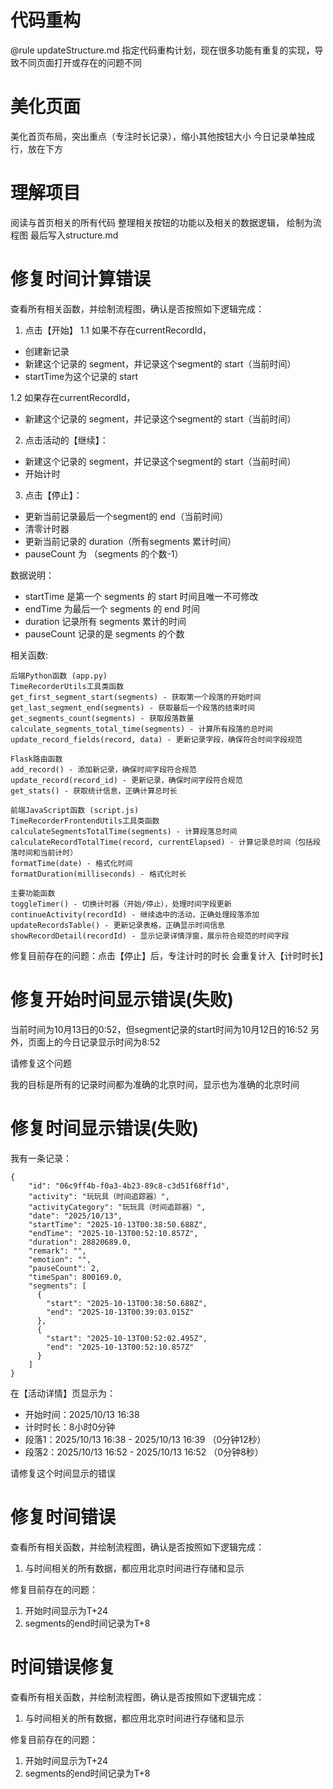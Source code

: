 # 代码重构
@rule updateStructure.md
指定代码重构计划，现在很多功能有重复的实现，导致不同页面打开或存在的问题不同

# 美化页面
美化首页布局，突出重点（专注时长记录），缩小其他按钮大小
今日记录单独成行，放在下方

# 理解项目
阅读与首页相关的所有代码
整理相关按钮的功能以及相关的数据逻辑，
绘制为流程图
最后写入structure.md




# 修复时间计算错误
查看所有相关函数，并绘制流程图，确认是否按照如下逻辑完成：
1. 点击【开始】
1.1 如果不存在currentRecordId，
- 创建新记录
- 新建这个记录的 segment，并记录这个segment的 start（当前时间）
- startTime为这个记录的 start

1.2 如果存在currentRecordId，
- 新建这个记录的 segment，并记录这个segment的 start（当前时间）

2. 点击活动的【继续】：
- 新建这个记录的 segment，并记录这个segment的 start（当前时间）
- 开始计时

3. 点击【停止】：
- 更新当前记录最后一个segment的 end（当前时间）
- 清零计时器
- 更新当前记录的 duration（所有segments 累计时间）
- pauseCount 为 （segments 的个数-1）


数据说明：
- startTime 是第一个 segments 的 start 时间且唯一不可修改
- endTime 为最后一个 segments 的 end 时间
- duration 记录所有 segments 累计的时间
- pauseCount 记录的是 segments 的个数

相关函数:
```
后端Python函数 (app.py)
TimeRecorderUtils工具类函数
get_first_segment_start(segments) - 获取第一个段落的开始时间
get_last_segment_end(segments) - 获取最后一个段落的结束时间
get_segments_count(segments) - 获取段落数量
calculate_segments_total_time(segments) - 计算所有段落的总时间
update_record_fields(record, data) - 更新记录字段，确保符合时间字段规范

Flask路由函数
add_record() - 添加新记录，确保时间字段符合规范
update_record(record_id) - 更新记录，确保时间字段符合规范
get_stats() - 获取统计信息，正确计算总时长

前端JavaScript函数 (script.js)
TimeRecorderFrontendUtils工具类函数
calculateSegmentsTotalTime(segments) - 计算段落总时间
calculateRecordTotalTime(record, currentElapsed) - 计算记录总时间（包括段落时间和当前计时）
formatTime(date) - 格式化时间
formatDuration(milliseconds) - 格式化时长

主要功能函数
toggleTimer() - 切换计时器（开始/停止），处理时间字段更新
continueActivity(recordId) - 继续选中的活动，正确处理段落添加
updateRecordsTable() - 更新记录表格，正确显示时间信息
showRecordDetail(recordId) - 显示记录详情浮窗，展示符合规范的时间字段
```

修复目前存在的问题：点击【停止】后，专注计时的时长 会重复计入【计时时长】

# 修复开始时间显示错误(失败)
当前时间为10月13日的0:52，但segment记录的start时间为10月12日的16:52
另外，页面上的今日记录显示时间为8:52

请修复这个问题

我的目标是所有的记录时间都为准确的北京时间，显示也为准确的北京时间

# 修复时间显示错误(失败)
我有一条记录：
```
{
    "id": "06c9ff4b-f0a3-4b23-89c8-c3d51f68ff1d",
    "activity": "玩玩具（时间追踪器）",
    "activityCategory": "玩玩具（时间追踪器）",
    "date": "2025/10/13",
    "startTime": "2025-10-13T00:38:50.688Z",
    "endTime": "2025-10-13T00:52:10.857Z",
    "duration": 28820689.0,
    "remark": "",
    "emotion": "",
    "pauseCount": 2,
    "timeSpan": 800169.0,
    "segments": [
      {
        "start": "2025-10-13T00:38:50.688Z",
        "end": "2025-10-13T00:39:03.015Z"
      },
      {
        "start": "2025-10-13T00:52:02.495Z",
        "end": "2025-10-13T00:52:10.857Z"
      }
    ]
}
```
在【活动详情】页显示为：
- 开始时间：2025/10/13 16:38
- 计时时长：8小时0分钟
- 段落1：2025/10/13 16:38 - 2025/10/13 16:39 （0分钟12秒）
- 段落2：2025/10/13 16:52 - 2025/10/13 16:52 （0分钟8秒）

请修复这个时间显示的错误

# 修复时间错误
查看所有相关函数，并绘制流程图，确认是否按照如下逻辑完成：
1. 与时间相关的所有数据，都应用北京时间进行存储和显示

修复目前存在的问题：
1. 开始时间显示为T+24
2. segments的end时间记录为T+8

# 时间错误修复
查看所有相关函数，并绘制流程图，确认是否按照如下逻辑完成：
1. 与时间相关的所有数据，都应用北京时间进行存储和显示

修复目前存在的问题：
1. 开始时间显示为T+24
2. segments的end时间记录为T+8